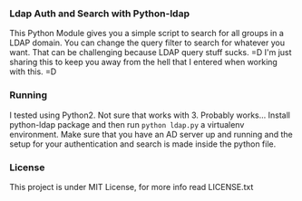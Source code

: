 ### Ldap Auth and Search with Python-ldap

This Python Module gives you a simple script to
search for all groups in a LDAP domain.
You can change the query filter to search for whatever you want.
That can be challenging because LDAP query stuff sucks. =D
I'm just sharing this to keep you away from the hell that I
entered when working with this. =D

### Running
I tested using Python2. Not sure that works with 3. Probably works...
Install python-ldap package and then run ```python ldap.py``` a virtualenv environment.
Make sure that you have an AD server up and running and the setup for your authentication and search
is made inside the python file.

### License
This project is under MIT License, for more info read LICENSE.txt
